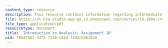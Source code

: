 ```yaml
---
content_type: resource
description: This resource contains information regarding intermediate-value theorem.
file: https://ol-ocw-studio-app-qa.s3.amazonaws.com/courses/18-100a-introduction-to-analysis-fall-2012/f8b4746243757230c82df392cb361dc0_MIT18_100AF12_Assign_10.pdf
file_type: application/pdf
resourcetype: Document
title: 'Introduction to Analysis: Assignment 10'
uid: f8b47462-4375-7230-c82d-f392cb361dc0
---
```

